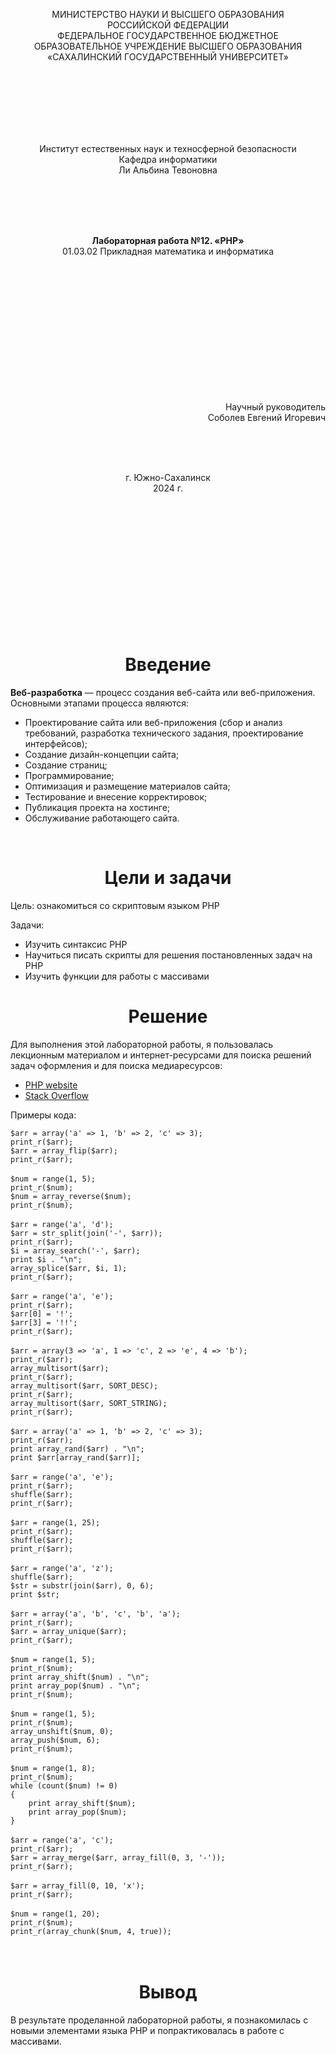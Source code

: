 <p align = "center">МИНИСТЕРСТВО НАУКИ И ВЫСШЕГО ОБРАЗОВАНИЯ<br>
РОССИЙСКОЙ ФЕДЕРАЦИИ<br>
ФЕДЕРАЛЬНОЕ ГОСУДАРСТВЕННОЕ БЮДЖЕТНОЕ<br>
ОБРАЗОВАТЕЛЬНОЕ УЧРЕЖДЕНИЕ ВЫСШЕГО ОБРАЗОВАНИЯ<br>
«САХАЛИНСКИЙ ГОСУДАРСТВЕННЫЙ УНИВЕРСИТЕТ»</p>
<br><br><br><br><br><br>
<p align = "center">Институт естественных наук и техносферной безопасности<br>Кафедра информатики<br>Ли Альбина Тевоновна</p>
<br><br><br>
<p align = "center"><br><strong>Лабораторная работа №12. «PHP»</strong><br>01.03.02 Прикладная математика и информатика</p>
<br><br><br><br><br><br><br><br><br><br><br><br>
<p align = "right">Научный руководитель<br>
Соболев Евгений Игоревич</p>
<br><br><br>
<p align = "center">г. Южно-Сахалинск<br>2024 г.</p>
<br><br><br><br><br><br><br><br><br><br><br><br>

<h1 align = "center">Введение</h1>

<p><b>Веб-разработка</b> — процесс создания веб-сайта или веб-приложения. Основными этапами процесса являются: </p>

<ul>
<li>Проектирование сайта или веб-приложения (сбор и анализ требований, разработка технического задания, проектирование интерфейсов);</li>
<li>Создание дизайн-концепции сайта;</li>
<li>Создание страниц;</li>
<li>Программирование;</li>
<li>Оптимизация и размещение материалов сайта;</li>
<li>Тестирование и внесение корректировок;</li>
<li>Публикация проекта на хостинге;</li>
<li>Обслуживание работающего сайта.</li>
</ul>

<br>

<h1 align = "center">Цели и задачи</h1>


<p>Цель: ознакомиться со скриптовым языком PHP</p>

<p>Задачи:</p>

<ul>
<li>Изучить синтаксис PHP</li>
<li>Научиться писать скрипты для решения постановленных задач на PHP</li>
<li>Изучить функции для работы с массивами</li>
</ul>

<p></p>

<h1 align = "center">Решение</h1>

<p>Для выполнения этой лабораторной работы, я пользовалась лекционным материалом и интернет-ресурсами для поиска решений задач оформления и для поиска медиаресурсов:</p>

<ul>
<li><a href="https://www.php.net/">PHP website</a></li>
<li><a href="https://stackoverflow.com/">Stack Overflow</a></li>
</ul>

<p>Примеры кода:</p>
<code>$arr = array('a' => 1, 'b' => 2, 'c' => 3);
print_r($arr);
$arr = array_flip($arr);
print_r($arr);</code>
</br>
</br>
<code>$num = range(1, 5);
print_r($num);
$num = array_reverse($num);
print_r($num);</code>
</br>
</br>
<code>$arr = range('a', 'd');
$arr = str_split(join('-', $arr));
print_r($arr);
$i = array_search('-', $arr);
print $i . "\n";
array_splice($arr, $i, 1);
print_r($arr);</code>
</br>
</br>
<code>$arr = range('a', 'e');
print_r($arr);
$arr[0] = '!';
$arr[3] = '!!';
print_r($arr);</code>
</br>
</br>
<code>$arr = array(3 => 'a', 1 => 'c', 2 => 'e', 4 => 'b');
print_r($arr);
array_multisort($arr);
print_r($arr);
array_multisort($arr, SORT_DESC);
print_r($arr);
array_multisort($arr, SORT_STRING);
print_r($arr);</code>
</br>
</br>
<code>$arr = array('a' => 1, 'b' => 2, 'c' => 3);
print_r($arr);
print array_rand($arr) . "\n";
print $arr[array_rand($arr)];</code>
</br>
</br>
<code>$arr = range('a', 'e');
print_r($arr);
shuffle($arr);
print_r($arr);</code>
</br>
</br>
<code>$arr = range(1, 25);
print_r($arr);
shuffle($arr);
print_r($arr);</code>
</br>
</br>
<code>$arr = range('a', 'z');
shuffle($arr);
$str = substr(join($arr), 0, 6);
print $str;</code>
</br>
</br>
<code>$arr = array('a', 'b', 'c', 'b', 'a');
print_r($arr);
$arr = array_unique($arr);
print_r($arr);</code>
</br>
</br>
<code>$num = range(1, 5);
print_r($num);
print array_shift($num) . "\n";
print array_pop($num) . "\n";
print_r($num);</code>
</br>
</br>
<code>$num = range(1, 5);
print_r($num);
array_unshift($num, 0);
array_push($num, 6);
print_r($num);</code>
</br>
</br>
<code>$num = range(1, 8);
print_r($num);
while (count($num) != 0)
{
    print array_shift($num);
    print array_pop($num);
}</code>
</br>
</br>
<code>$arr = range('a', 'c');
print_r($arr);
$arr = array_merge($arr, array_fill(0, 3, '-'));
print_r($arr);</code>
</br>
</br>
<code>$arr = array_fill(0, 10, 'x');
print_r($arr);</code>
</br>
</br>
<code>$num = range(1, 20);
print_r($num);
print_r(array_chunk($num, 4, true));</code>
</br>
</br></br>
<h1 align = "center">Вывод</h1>
<p>В результате проделанной лабораторной работы, я познакомилась с новыми элементами языка PHP и попрактиковалась в работе с массивами.</p>
